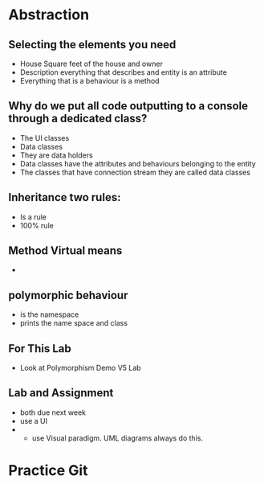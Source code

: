 # Abstraction


## Selecting the elements you need 
-	House
        Square feet of the house and owner 
-	Description everything that describes and entity is an attribute
-	Everything that is a behaviour is a method


## Why do we put all code outputting to a console through  a dedicated class?
-	The UI classes 
-	Data classes
-	They are data holders
-	Data classes have the attributes and behaviours belonging to the entity 
-	The classes that have connection stream they are called data classes

## Inheritance two rules:
-	Is a rule
-	100% rule


## Method Virtual means
- 

## polymorphic behaviour
- is the namespace
- prints the name space and class

## For This Lab
- Look at Polymorphism Demo V5 Lab


## Lab and Assignment 
- both due next week
- use a UI
- - use Visual paradigm. UML diagrams always do this.

# Practice Git

